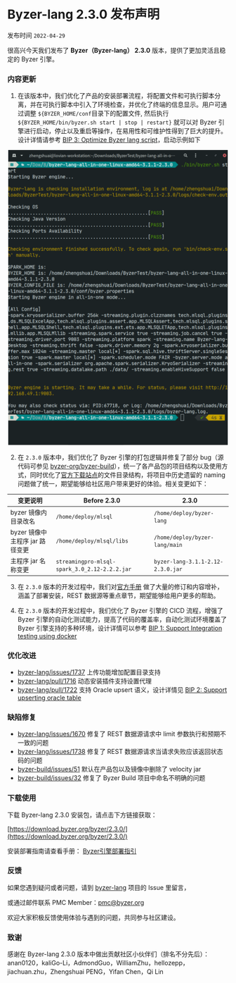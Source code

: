 # Byzer-lang 2.3.0 发布声明

发布时间 `2022-04-29`

很高兴今天我们发布了 **Byzer（Byzer-lang） 2.3.0** 版本，提供了更加灵活且稳定的 Byzer 引擎。

### 内容更新

1. 在该版本中，我们优化了产品的安装部署流程，将配置文件和可执行脚本分离，并在可执行脚本中引入了环境检查，并优化了终端的信息显示。用户可通过调整 `${BYZER_HOME/conf`目录下的配置文件, 然后执行 `${BYZER_HOME/bin/byzer.sh start | stop | restart}` 就可以对 Byzer 引擎进行启动，停止以及重启等操作，在易用性和可维护性得到了巨大的提升。设计详情请参考 [BIP 3: Optimize Byzer lang script](https://github.com/byzer-org/byzer-lang/wiki/BIP-3:-Optimize-Byzer-lang-script)，启动示例如下

<p align="center">
    <img src="/byzer-lang/zh-cn/release-notes/images/start_byzer.png" alt="name"  width="500"/>
</p>


2. 在 `2.3.0` 版本中，我们优化了 Byzer 引擎的打包逻辑并修复了部分 bug（源代码可参见 [byzer-org/byzer-build](https://github.com/byzer-org/byzer-build)），统一了各产品包的项目结构以及使用方式，同时优化了[官方下载站点](https://download.byzer.org/)的文件目录结构，将项目中历史遗留的 naming 问题做了统一，期望能够给社区用户带来更好的体验。相关变更如下：

|变更说明|Before 2.3.0|2.3.0|
|---|---|---|
|byzer 镜像内目录改名|`/home/deploy/mlsql`|`/home/deploy/byzer-lang`|
|byzer 镜像中主程序 jar 路径变更|`/home/deploy/mlsql/libs`|`/home/deploy/byzer-lang/main`|
|主程序 jar 名称变更|`streamingpro-mlsql-spark_3.0_2.12-2.2.2.jar`|`byzer-lang-3.1.1-2.12-2.3.0.jar`|


3. 在 `2.3.0` 版本的开发过程中，我们对[官方手册](https://docs.byzer.org/#/) 做了大量的修订和内容增补，涵盖了部署安装，REST 数据源等重点章节，期望能够给用户更多的帮助。

4. 在 `2.3.0` 版本的开发过程中，我们优化了 Byzer 引擎的 CICD 流程，增强了 Byzer 引擎的自动化测试能力，提高了代码的覆盖率，自动化测试环境覆盖了 Byzer 引擎支持的多种环境，设计详情可以参考 [BIP 1: Support Integration testing using docker](https://github.com/byzer-org/byzer-lang/wiki/BIP-1:-Support-Integration-testing-using-docker)


### 优化改进

- [byzer-lang/issues/1737](https://github.com/byzer-org/byzer-lang/issues/1737) 上传功能增加配置目录支持
- [byzer-lang/pull/1716](https://github.com/byzer-org/byzer-lang/pull/1716) 动态安装插件支持设置代理
- [byzer-lang/pull/1722](https://github.com/byzer-org/byzer-lang/pull/1722) 支持 Oracle upsert 语义，设计详情见 [BIP 2: Support upserting oracle table](https://github.com/byzer-org/byzer-lang/wiki/BIP-2:-Support-upserting-oracle-table)



### 缺陷修复

- [byzer-lang/issues/1670](https://github.com/byzer-org/byzer-lang/issues/1699) 修复了 REST 数据源请求中 limit 参数执行和预期不一致的问题
- [byzer-lang/issues/1738](https://github.com/byzer-org/byzer-lang/issues/1738) 修复了 REST 数据源请求当请求失败应该返回状态码的问题
- [byzer-build/issues/51](https://github.com/byzer-org/byzer-build/issues/51) 默认在产品包以及镜像中删除了 velocity jar
- [byzer-build/issues/32](https://github.com/byzer-org/byzer-build/issues/32) 修复了 Byzer Build 项目中命名不明确的问题

### 下载使用 

下载 Byzer-lang 2.3.0 安装包，请点击下方链接获取：

[https://download.byzer.org/byzer/2.3.0/](https://download.byzer.org/byzer/2.3.0/)

安装部署指南请查看手册： [Byzer引擎部署指引](https://docs.byzer.org/#/byzer-lang/zh-cn/installation/README)



### 反馈

如果您遇到疑问或者问题，请到 [byzer-lang](https://github.com/byzer-org/byzer-lang) 项目的 Issue 里留言，

或通过邮件联系 PMC Member：pmc@byzer.org

欢迎大家积极反馈使用体验与遇到的问题，共同参与社区建设。



### 致谢

感谢在 Byzer-lang 2.3.0 版本中做出贡献社区小伙伴们（排名不分先后）：anan0120，kaliGo-Li，AdmondGuo，WilliamZhu，hellozepp，jiachuan.zhu，Zhengshuai PENG，Yifan Chen，Qi Lin